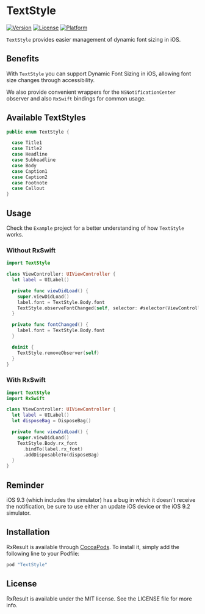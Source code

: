 # TextStyle

[![Version](https://img.shields.io/cocoapods/v/TextStyle.svg?style=flat)](http://cocoapods.org/pods/TextStyle)
[![License](https://img.shields.io/cocoapods/l/TextStyle.svg?style=flat)](http://cocoapods.org/pods/TextStyle)
[![Platform](https://img.shields.io/cocoapods/p/TextStyle.svg?style=flat)](http://cocoapods.org/pods/TextStyle)

`TextStyle` provides easier management of dynamic font sizing in iOS.

## Benefits

With `TextStyle` you can support Dynamic Font Sizing in iOS, allowing font size changes through accessibility.

We also provide convenient wrappers for the `NSNotificationCenter` observer and also `RxSwift` bindings for common usage.

## Available TextStyles

```swift
public enum TextStyle {

  case Title1
  case Title2
  case Headline
  case Subheadline
  case Body
  case Caption1
  case Caption2
  case Footnote
  case Callout
}
```

## Usage

Check the `Example` project for a better understanding of how `TextStyle` works.

### Without RxSwift

```swift
import TextStyle

class ViewController: UIViewController {
  let label = UILabel()

  private func viewDidLoad() {
    super.viewDidLoad()
    label.font = TextStyle.Body.font
    TextStyle.observeFontChanged(self, selector: #selector(ViewController.fontChanged))
  }

  private func fontChanged() {
    label.font = TextStyle.Body.font
  }

  deinit {
    TextStyle.removeObserver(self)
  }
}
```

### With RxSwift

```swift
import TextStyle
import RxSwift

class ViewController: UIViewController {
  let label = UILabel()
  let disposeBag = DisposeBag()

  private func viewDidLoad() {
    super.viewDidLoad()
    TextStyle.Body.rx_font
      .bindTo(label.rx_font)
      .addDisposableTo(disposeBag)
  }
}
```

## Reminder

iOS 9.3 (which includes the simulator) has a bug in which it doesn't receive the notification, be sure to use either an update iOS device or the iOS 9.2 simulator.

## Installation

RxResult is available through [CocoaPods](http://cocoapods.org). To install
it, simply add the following line to your Podfile:

```ruby
pod "TextStyle"
```

## License

RxResult is available under the MIT license. See the LICENSE file for more info.
